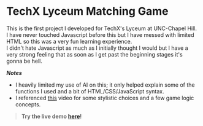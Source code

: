 # TechX Lyceum Matching Game

This is the first project I developed for TechX's Lyceum at UNC-Chapel Hill.  
I have never touched Javascript before this but I have messed with limited HTML so this was a very fun learning experience.  
I didn't hate Javascript as much as I initially thought I would but I have a very strong feeling that as soon as I get past the beginning stages it's gonna be hell.  

**_Notes_**
 - I heavily limited my use of AI on this; it only helped explain some of the functions I used and a bit of HTML/CSS/JavaScript syntax.
 - I referenced [this](https://www.youtube.com/watch?v=xWdkt6KSirw) video for some stylistic choices and a few game logic concepts.

> **Try the live demo [here](https://wakelandbranz.github.io/matching-game/)!**
